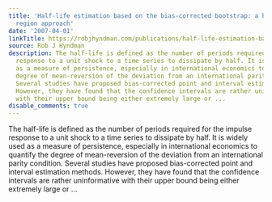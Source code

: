 ```yaml
---
title: 'Half-life estimation based on the bias-corrected bootstrap: a highest density
  region approach'
date: '2007-04-01'
linkTitle: https://robjhyndman.com/publications/half-life-estimation-based-on-the-bias-corrected-bootstrap-a-highest-density-region-approach/
source: Rob J Hyndman
description: The half-life is defined as the number of periods required for the impulse
  response to a unit shock to a time series to dissipate by half. It is widely used
  as a measure of persistence, especially in international economics to quantify the
  degree of mean-reversion of the deviation from an international parity condition.
  Several studies have proposed bias-corrected point and interval estimation methods.
  However, they have found that the confidence intervals are rather uninformative
  with their upper bound being either extremely large or ...
disable_comments: true
---
```

The half-life is defined as the number of periods required for the impulse response to a unit shock to a time series to dissipate by half. It is widely used as a measure of persistence, especially in international economics to quantify the degree of mean-reversion of the deviation from an international parity condition. Several studies have proposed bias-corrected point and interval estimation methods. However, they have found that the confidence intervals are rather uninformative with their upper bound being either extremely large or ...